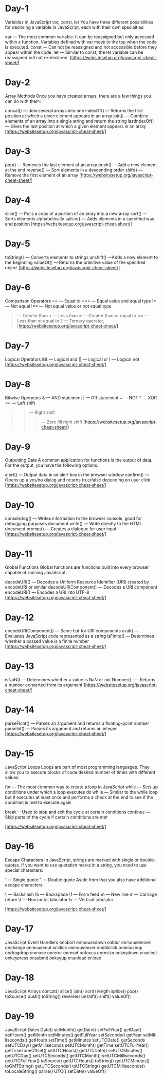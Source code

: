 # Day-1
Variables in JavaScript
var, const, let
You have three different possibilities for declaring a variable in JavaScript, each with their own specialties:

var — The most common variable. It can be reassigned but only accessed within a function. Variables defined with var move to the top when the code is executed.
const — Can not be reassigned and not accessible before they appear within the code.
let — Similar to const, the let variable can be reassigned but not re-declared.
[https://websitesetup.org/javascript-cheat-sheet/]

# Day-2
Array Methods
Once you have created arrays, there are a few things you can do with them:

concat() — Join several arrays into one
indexOf() — Returns the first position at which a given element appears in an array
join() — Combine elements of an array into a single string and return the string
lastIndexOf() — Gives the last position at which a given element appears in 
an array
[https://websitesetup.org/javascript-cheat-sheet/]

# Day-3
pop() — Removes the last element of an array
push() — Add a new element at the end
reverse() — Sort elements in a descending order
shift() — Remove the first element of an array
[https://websitesetup.org/javascript-cheat-sheet/]

# Day-4
slice() — Pulls a copy of a portion of an array into a new array
sort() — Sorts elements alphabetically
splice() — Adds elements in a specified way and position
[https://websitesetup.org/javascript-cheat-sheet/]

# Day-5
toString() — Converts elements to strings
unshift() —Adds a new element to the beginning
valueOf() — Returns the primitive value of the specified object
[https://websitesetup.org/javascript-cheat-sheet/]

# Day-6
Comparison Operators
== — Equal to
=== — Equal value and equal type
!= — Not equal
!== — Not equal value or not equal type
> — Greater than
< — Less than
>= — Greater than or equal to
<= — Less than or equal to
? — Ternary operator,
[https://websitesetup.org/javascript-cheat-sheet/]

# Day-7
Logical Operators
&& — Logical and
|| — Logical or
! — Logical not
[https://websitesetup.org/javascript-cheat-sheet/]

# Day-8
Bitwise Operators
& — AND statement
| — OR statement
~ — NOT
^ — XOR
<< — Left shift
>> — Right shift
>>> — Zero fill right shift
[https://websitesetup.org/javascript-cheat-sheet/]

# Day-9
Outputting Data
A common application for functions is the output of data. For the output, you have the following options:

alert() — Output data in an alert box in the browser window
confirm() — Opens up a yes/no dialog and returns true/false depending on user click
[https://websitesetup.org/javascript-cheat-sheet/]

# Day-10
console.log() — Writes information to the browser console, good for debugging purposes
document.write() — Write directly to the HTML document
prompt() — Creates a dialogue for user input
[https://websitesetup.org/javascript-cheat-sheet/]

# Day-11
Global Functions
Global functions are functions built into every browser capable of running JavaScript.

decodeURI() — Decodes a Uniform Resource Identifier (URI) created by encodeURI or similar
decodeURIComponent() — Decodes a URI component
encodeURI() — Encodes a URI into UTF-8
[https://websitesetup.org/javascript-cheat-sheet/]

# Day-12
encodeURIComponent() — Same but for URI components
eval() — Evaluates JavaScript code represented as a string
isFinite() — Determines whether a passed value is a finite number
[https://websitesetup.org/javascript-cheat-sheet/]

# Day-13
isNaN() — Determines whether a value is NaN or not
Number() —- Returns a number converted from its argument
[https://websitesetup.org/javascript-cheat-sheet/]

# Day-14
parseFloat() — Parses an argument and returns a floating-point number
parseInt() — Parses its argument and returns an integer
[https://websitesetup.org/javascript-cheat-sheet/]

# Day-15
JavaScript Loops
Loops are part of most programming languages. They allow you to execute blocks of code desired number of times with different values:

for — The most common way to create a loop in JavaScript
while — Sets up conditions under which a loop executes
do while — Similar to the while loop but it executes at least once and performs a check at the end to see if the condition is met to execute again

break —Used to stop and exit the cycle at certain conditions
continue — Skip parts of the cycle if certain conditions are met

[https://websitesetup.org/javascript-cheat-sheet/]

# Day-16

Escape Characters
In JavaScript, strings are marked with single or double-quotes. If you want to use quotation marks in a string, you need to use special characters:

\' — Single quote
\" — Double quote
Aside from that you also have additional escape characters:

\\ — Backslash
\b — Backspace
\f — Form feed
\n — New line
\r — Carriage return
\t — Horizontal tabulator
\v — Vertical tabulator

[https://websitesetup.org/javascript-cheat-sheet/]

# Day-17
JavaScript Event Handlers
onabort
onmous­edown
onblur
onmous­emove
onchange
onmouseout
onclick
onmous­eover
ondblclick
onmouseup
ondragdrop
onmove
onerror
onreset
onfocus
onresize
onkeydown
onselect
onkeypress
onsubmit
onkeyup
onunload
onload


# Day-18
JavaScript Arrays
concat()
slice()
join()
sort()
length
splice()
pop()
toSource()
push()
toString()
reverse()
unshift()
shift()
valueOf()


# Day-19
JavaScript Dates
Date()
setMonth()
getDate()
setFul­lYear()
getDay()
setHours()
getMonth
setMin­utes()
getFul­lYear
setSec­onds()
getYear
setMil­lis­eco­nds()
getHours
setTime()
getMinutes
setUTC­Date()
getSeconds
setUTC­Day()
getMil­lis­econds
setUTC­Month()
getTime
setUTC­Ful­lYear()
getTim­ezo­neO­ffset()
setUTC­Hours()
getUTC­Date()
setUTC­Min­utes()
getUTC­Day()
setUTC­Sec­onds()
getUTC­Month()
setUTC­Mil­lis­eco­nds()
getUTC­Ful­lYear()
toSource()
getUTC­Hours()
toString()
getUTC­Min­utes()
toGMTS­tring()
getUTC­Sec­onds()
toUTCS­tring()
getUTC­Mil­lis­eco­nds()
toLoca­leS­tring()
parse()
UTC()
setDate()
valueOf()
